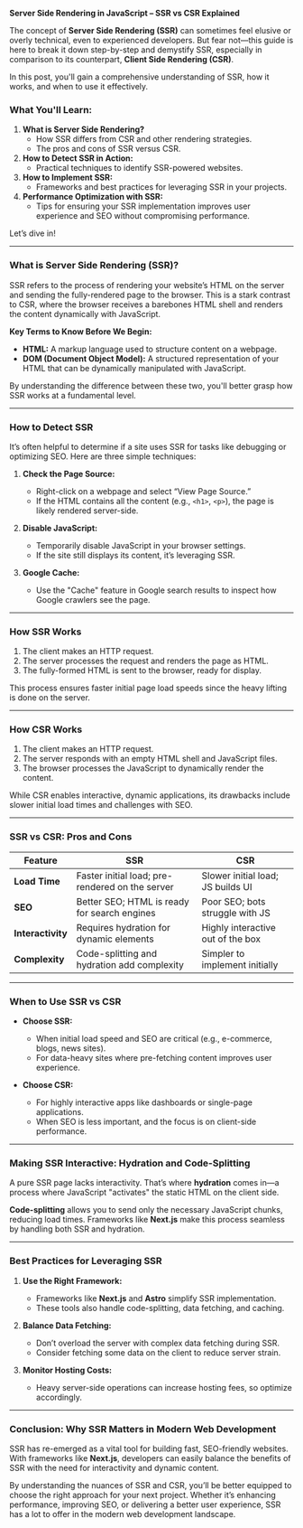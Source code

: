 **Server Side Rendering in JavaScript – SSR vs CSR Explained**

The concept of **Server Side Rendering (SSR)** can sometimes feel elusive or overly technical, even to experienced developers. But fear not—this guide is here to break it down step-by-step and demystify SSR, especially in comparison to its counterpart, **Client Side Rendering (CSR)**.

In this post, you'll gain a comprehensive understanding of SSR, how it works, and when to use it effectively.

### **What You'll Learn:**

1. **What is Server Side Rendering?**
   - How SSR differs from CSR and other rendering strategies.
   - The pros and cons of SSR versus CSR.
2. **How to Detect SSR in Action:**
   - Practical techniques to identify SSR-powered websites.
3. **How to Implement SSR:**
   - Frameworks and best practices for leveraging SSR in your projects.
4. **Performance Optimization with SSR:**
   - Tips for ensuring your SSR implementation improves user experience and SEO without compromising performance.

Let’s dive in!

---

### **What is Server Side Rendering (SSR)?**

SSR refers to the process of rendering your website’s HTML on the server and sending the fully-rendered page to the browser. This is a stark contrast to CSR, where the browser receives a barebones HTML shell and renders the content dynamically with JavaScript.

**Key Terms to Know Before We Begin:**

- **HTML:** A markup language used to structure content on a webpage.
- **DOM (Document Object Model):** A structured representation of your HTML that can be dynamically manipulated with JavaScript.

By understanding the difference between these two, you'll better grasp how SSR works at a fundamental level.

---

### **How to Detect SSR**

It’s often helpful to determine if a site uses SSR for tasks like debugging or optimizing SEO. Here are three simple techniques:

1. **Check the Page Source:**

   - Right-click on a webpage and select “View Page Source.”
   - If the HTML contains all the content (e.g., `<h1>`, `<p>`), the page is likely rendered server-side.

2. **Disable JavaScript:**

   - Temporarily disable JavaScript in your browser settings.
   - If the site still displays its content, it’s leveraging SSR.

3. **Google Cache:**
   - Use the "Cache" feature in Google search results to inspect how Google crawlers see the page.

---

### **How SSR Works**

1. The client makes an HTTP request.
2. The server processes the request and renders the page as HTML.
3. The fully-formed HTML is sent to the browser, ready for display.

This process ensures faster initial page load speeds since the heavy lifting is done on the server.

---

### **How CSR Works**

1. The client makes an HTTP request.
2. The server responds with an empty HTML shell and JavaScript files.
3. The browser processes the JavaScript to dynamically render the content.

While CSR enables interactive, dynamic applications, its drawbacks include slower initial load times and challenges with SEO.

---

### **SSR vs CSR: Pros and Cons**

| **Feature**       | **SSR**                                         | **CSR**                           |
| ----------------- | ----------------------------------------------- | --------------------------------- |
| **Load Time**     | Faster initial load; pre-rendered on the server | Slower initial load; JS builds UI |
| **SEO**           | Better SEO; HTML is ready for search engines    | Poor SEO; bots struggle with JS   |
| **Interactivity** | Requires hydration for dynamic elements         | Highly interactive out of the box |
| **Complexity**    | Code-splitting and hydration add complexity     | Simpler to implement initially    |

---

### **When to Use SSR vs CSR**

- **Choose SSR:**

  - When initial load speed and SEO are critical (e.g., e-commerce, blogs, news sites).
  - For data-heavy sites where pre-fetching content improves user experience.

- **Choose CSR:**
  - For highly interactive apps like dashboards or single-page applications.
  - When SEO is less important, and the focus is on client-side performance.

---

### **Making SSR Interactive: Hydration and Code-Splitting**

A pure SSR page lacks interactivity. That’s where **hydration** comes in—a process where JavaScript "activates" the static HTML on the client side.

**Code-splitting** allows you to send only the necessary JavaScript chunks, reducing load times. Frameworks like **Next.js** make this process seamless by handling both SSR and hydration.

---

### **Best Practices for Leveraging SSR**

1. **Use the Right Framework:**

   - Frameworks like **Next.js** and **Astro** simplify SSR implementation.
   - These tools also handle code-splitting, data fetching, and caching.

2. **Balance Data Fetching:**

   - Don’t overload the server with complex data fetching during SSR.
   - Consider fetching some data on the client to reduce server strain.

3. **Monitor Hosting Costs:**
   - Heavy server-side operations can increase hosting fees, so optimize accordingly.

---

### **Conclusion: Why SSR Matters in Modern Web Development**

SSR has re-emerged as a vital tool for building fast, SEO-friendly websites. With frameworks like **Next.js**, developers can easily balance the benefits of SSR with the need for interactivity and dynamic content.

By understanding the nuances of SSR and CSR, you’ll be better equipped to choose the right approach for your next project. Whether it’s enhancing performance, improving SEO, or delivering a better user experience, SSR has a lot to offer in the modern web development landscape.
